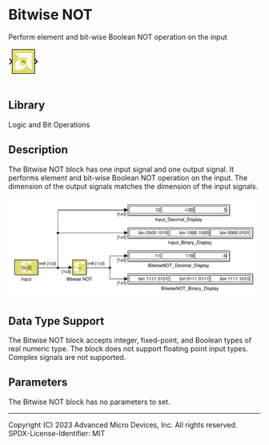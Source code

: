 # Bitwise NOT

Perform element and bit-wise Boolean NOT operation on the input


![](./Images/block.png)

## Library

Logic and Bit Operations

## Description

The Bitwise NOT block has one input signal and one output signal. It
performs element and bit-wise Boolean NOT operation on the input. The
dimension of the output signals matches the dimension of the input
signals.


![](./Images/qea1532103705872.png)

## Data Type Support

The Bitwise NOT block accepts integer, fixed-point, and Boolean types of
real numeric type. The block does not support floating point input
types. Complex signals are not supported.

## Parameters

The Bitwise NOT block has no parameters to set.

--------------
Copyright (C) 2023 Advanced Micro Devices, Inc. All rights reserved.
SPDX-License-Identifier: MIT
